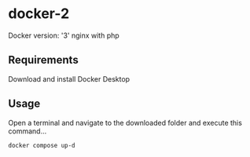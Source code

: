# docker-2
Docker version: '3' nginx with php

## Requirements
Download and install Docker Desktop

## Usage
Open a terminal and navigate to the downloaded folder and execute this command...

```sh
docker compose up-d
```
